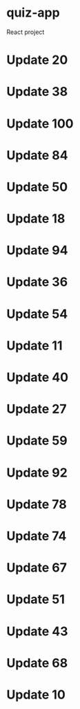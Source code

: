 # quiz-app
React project
# Update 20
# Update 38
# Update 100
# Update 84
# Update 50
# Update 18
# Update 94
# Update 36
# Update 54
# Update 11
# Update 40
# Update 27
# Update 59
# Update 92
# Update 78
# Update 74
# Update 67
# Update 51
# Update 43
# Update 68
# Update 10
